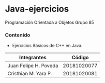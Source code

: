 # Java-ejercicios

 Programación Orientada a Objetos Grupo 85
 
 ### Contenido
 
 - Ejercicios Básicos de C++ en Java.
  
  
Integrantes  | Código
------------- | -------------
Juan Felipe H. Poveda | 20181020077
Cristhian M. Yara P. | 20181020081